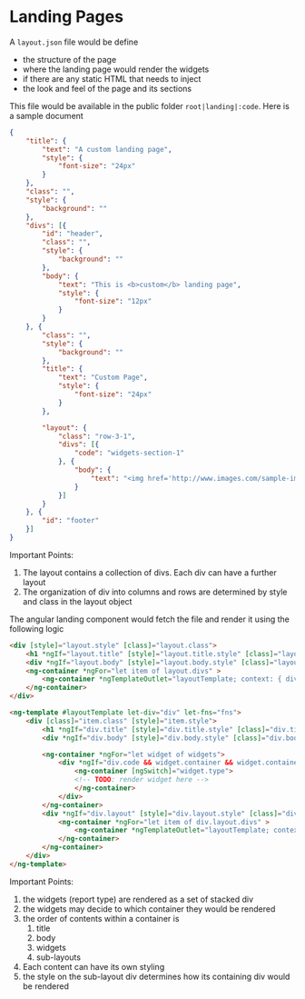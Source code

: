 # Landing Pages

A `layout.json` file would be define

- the structure of the page
- where the landing page would render the widgets
- if there are any static HTML that needs to inject
- the look and feel of the page and its sections

This file would be available in the public folder `root|landing|:code`. Here is a sample document

```json
{
    "title": {
        "text": "A custom landing page",
        "style": {
            "font-size": "24px"
        }
    },
    "class": "",
    "style": {
        "background": ""
    },
    "divs": [{
        "id": "header",
        "class": "",
        "style": {
            "background": ""
        },
        "body": {
            "text": "This is <b>custom</b> landing page",
            "style": {
                "font-size": "12px"
            }
        }
    }, {
        "class": "",
        "style": {
            "background": ""
        },
        "title": {
            "text": "Custom Page",
            "style": {
                "font-size": "24px"
            }
        },

        "layout": {
            "class": "row-3-1",
            "divs": [{
                "code": "widgets-section-1"
            }, {
                "body": {
                    "text": "<img href='http://www.images.com/sample-image.png'/>"
                }
            }]
        }
    }, {
        "id": "footer"
    }]
}
```

Important Points:

1. The layout contains a collection of divs. Each div can have a further layout
2. The organization of div into columns and rows are determined by style and class in the layout object

The angular landing component would fetch the file and render it using the following logic

```html
<div [style]="layout.style" [class]="layout.class">
    <h1 *ngIf="layout.title" [style]="layout.title.style" [class]="layout.title.class">{{layout.title.text}}<h1>
    <div *ngIf="layout.body" [style]="layout.body.style" [class]="layout.body.class" [innerHtml]= "layout.body.text"></div>
    <ng-container *ngFor="let item of layout.divs" >
        <ng-container *ngTemplateOutlet="layoutTemplate; context: { div: item }"> </ng-container>
    </ng-container>
</div>

<ng-template #layoutTemplate let-div="div" let-fns="fns">
    <div [class]="item.class" [style]="item.style">
        <h1 *ngIf="div.title" [style]="div.title.style" [class]="div.title.class">{{div.title.text}}<h1>
        <div *ngIf="div.body" [style]="div.body.style" [class]="div.body.class" [innerHtml]= "div.body.text"></div>

        <ng-container *ngFor="let widget of widgets">
            <div *ngIf="div.code && widget.container && widget.container.code === div.code || (!div.code && !widget.container)" [class]="widget.container.class" [style]="{{widget.container.style}}">
                <ng-container [ngSwitch]="widget.type">
                <!-- TODO: render widget here -->
                </ng-container>
            </div>
        </ng-container>
        <div *ngIf="div.layout" [style]="div.layout.style" [class]="div.layout.class">
            <ng-container *ngFor="let item of div.layout.divs" >
                <ng-container *ngTemplateOutlet="layoutTemplate; context: { div: item }"> </ng-container>
            </ng-container>
        </ng-container>
    </div>
</ng-template>
```

Important Points:

1. the widgets (report type) are rendered as a set of stacked div
2. the widgets may decide to which container they would be rendered
3. the order of contents within a container is
   1. title
   2. body
   3. widgets
   4. sub-layouts
4. Each content can have its own styling
5. the style on the sub-layout div determines how its containing div would be rendered